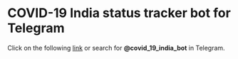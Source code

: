 # COVID-19 India status tracker bot for Telegram

Click on the following [link](https://t.me/covid_19_india_bot) or search for **@covid_19_india_bot** in Telegram.
